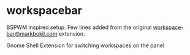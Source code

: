 

# workspacebar
BSPWM inspired setup. Few lines added from the original workspace-bar@markbokil.com extension.

Gnome Shell Extension for switching workspaces on the panel
